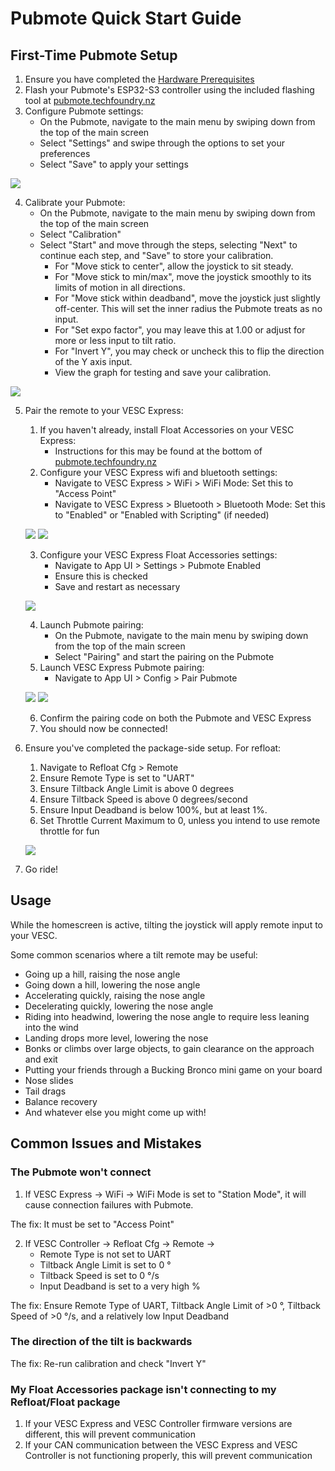 # Pubmote Quick Start Guide

## First-Time Pubmote Setup

1. Ensure you have completed the [Hardware Prerequisites](/README.md#hardware-prerequisites)
2. Flash your Pubmote's ESP32-S3 controller using the included flashing tool at [pubmote.techfoundry.nz](https://pubmote.techfoundry.nz/)
3. Configure Pubmote settings:
    - On the Pubmote, navigate to the main menu by swiping down from the top of the main screen
    - Select "Settings" and swipe through the options to set your preferences
    - Select "Save" to apply your settings

![](configure_pubmote_settings.gif)

4. Calibrate your Pubmote:
    - On the Pubmote, navigate to the main menu by swiping down from the top of the main screen
    - Select "Calibration"
    - Select "Start" and move through the steps, selecting "Next" to continue each step, and "Save" to store your calibration.
        - For "Move stick to center", allow the joystick to sit steady.
        - For "Move stick to min/max", move the joystick smoothly to its limits of motion in all directions.
        - For "Move stick within deadband", move the joystick just slightly off-center. This will set the inner radius the Pubmote treats as no input.
        - For "Set expo factor", you may leave this at 1.00 or adjust for more or less input to tilt ratio.
        - For "Invert Y", you may check or uncheck this to flip the direction of the Y axis input.
        - View the graph for testing and save your calibration.

![](configure_mote_calibration.gif)

5. Pair the remote to your VESC Express:
    
    1. If you haven't already, install Float Accessories on your VESC Express:
        - Instructions for this may be found at the bottom of [pubmote.techfoundry.nz](https://pubmote.techfoundry.nz)
    2. Configure your VESC Express wifi and bluetooth settings:
        - Navigate to VESC Express > WiFi > WiFi Mode: Set this to "Access Point"
        - Navigate to VESC Express > Bluetooth > Bluetooth Mode: Set this to "Enabled" or "Enabled with Scripting" (if needed)

    ![](configure_ve_wifi.png)
    ![](configure_ve_bluetooth.png)

    3. Configure your VESC Express Float Accessories settings:
        - Navigate to App UI > Settings > Pubmote Enabled
        - Ensure this is checked
        - Save and restart as necessary

    ![](configure_ve_fa_settings.png)

    4. Launch Pubmote pairing:
        - On the Pubmote, navigate to the main menu by swiping down from the top of the main screen
        - Select "Pairing" and start the pairing on the Pubmote
    5. Launch VESC Express Pubmote pairing:
        - Navigate to App UI > Config > Pair Pubmote

    ![](configure_ve_fa_pairing.png)
    ![](configure_mote_pairing.gif)

    6. Confirm the pairing code on both the Pubmote and VESC Express
    7. You should now be connected!

6. Ensure you've completed the package-side setup. For refloat:
    1. Navigate to Refloat Cfg > Remote
    2. Ensure Remote Type is set to "UART"
    3. Ensure Tiltback Angle Limit is above 0 degrees
    4. Ensure Tiltback Speed is above 0 degrees/second
    5. Ensure Input Deadband is below 100%, but at least 1%.
    6. Set Throttle Current Maximum to 0, unless you intend to use remote throttle for fun
    
    ![](configure_vesc_refloat.png)

7. Go ride!

## Usage

While the homescreen is active, tilting the joystick will apply remote input to your VESC.

Some common scenarios where a tilt remote may be useful:
- Going up a hill, raising the nose angle
- Going down a hill, lowering the nose angle
- Accelerating quickly, raising the nose angle
- Decelerating quickly, lowering the nose angle
- Riding into headwind, lowering the nose angle to require less leaning into the wind
- Landing drops more level, lowering the nose
- Bonks or climbs over large objects, to gain clearance on the approach and exit
- Putting your friends through a Bucking Bronco mini game on your board
- Nose slides
- Tail drags
- Balance recovery
- And whatever else you might come up with!

## Common Issues and Mistakes

### The Pubmote won't connect

1. If VESC Express -> WiFi -> WiFi Mode is set to "Station Mode", it will cause connection failures with Pubmote.

The fix: It must be set to "Access Point"

2. If VESC Controller -> Refloat Cfg -> Remote ->
      - Remote Type is not set to UART
      - Tiltback Angle Limit is set to 0 °
      - Tiltback Speed is set to 0 °/s
      - Input Deadband is set to a very high %

The fix: Ensure Remote Type of  UART, Tiltback Angle Limit of >0 °, Tiltback Speed of >0 °/s, and a relatively low Input Deadband

### The direction of the tilt is backwards

The fix: Re-run calibration and check "Invert Y"

### My Float Accessories package isn't connecting to my Refloat/Float package

1. If your VESC Express and VESC Controller firmware versions are different, this will prevent communication
2. If your CAN communication between the VESC Express and VESC Controller is not functioning properly, this will prevent communication
